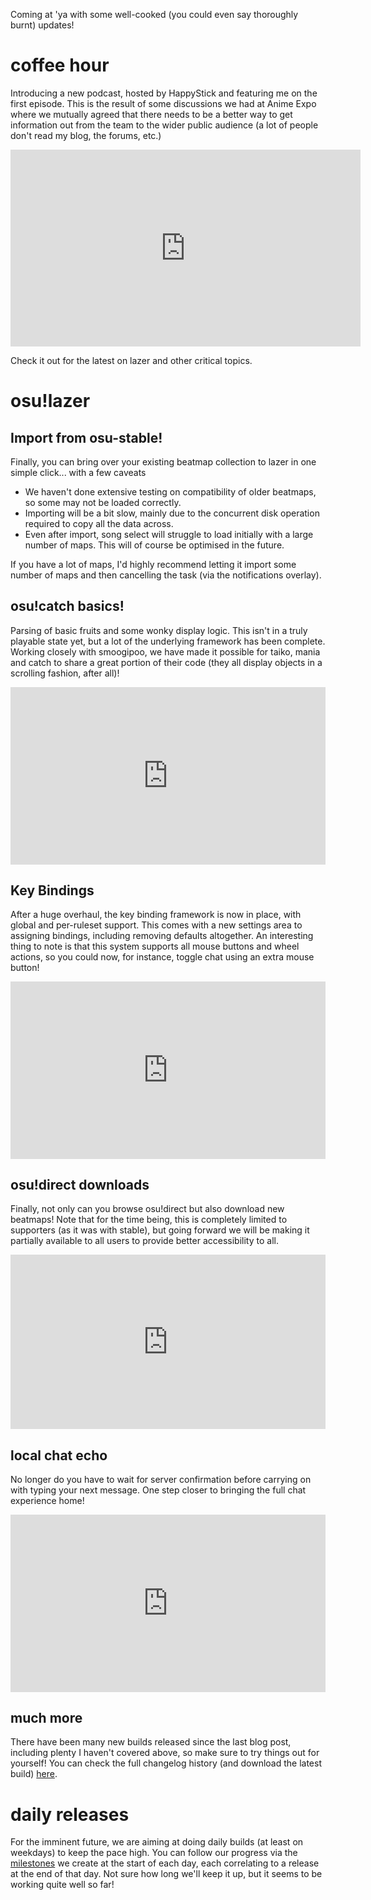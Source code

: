 Coming at 'ya with some well-cooked (you could even say thoroughly burnt) updates!

# coffee hour

Introducing a new podcast, hosted by HappyStick and featuring me on the first episode. This is the result of some discussions we had at Anime Expo where we mutually agreed that there needs to be a better way to get information out from the team to the wider public audience (a lot of people don't read my blog, the forums, etc.)

<div data-aspect-ratio="16:9">
<iframe width="560" height="315" src="https://www.youtube.com/embed/lmggLK8BeNY?rel=0&amp;showinfo=0" frameborder="0" allowfullscreen></iframe>
</div>

Check it out for the latest on lazer and other critical topics.

# osu!lazer

## Import from osu-stable!

Finally, you can bring over your existing beatmap collection to lazer in one simple click... with a few caveats

- We haven't done extensive testing on compatibility of older beatmaps, so some may not be loaded correctly.
- Importing will be a bit slow, mainly due to the concurrent disk operation required to copy all the data across.
- Even after import, song select will struggle to load initially with a large number of maps. This will of course be optimised in the future.

If you have a lot of maps, I'd highly recommend letting it import some number of maps and then cancelling the task (via the notifications overlay).

## osu!catch basics!

Parsing of basic fruits and some wonky display logic. This isn't in a truly playable state yet, but a lot of the underlying framework has been complete. Working closely with smoogipoo, we have made it possible for taiko, mania and catch to share a great portion of their code (they all display objects in a scrolling fashion, after all)!

<div style="width:100%;height:0px;position:relative;padding-bottom:56.250%;"><iframe src="https://streamable.com/s/g60lq/igzstm" frameborder="0" width="100%" height="100%" allowfullscreen style="width:100%;height:100%;position:absolute;left:0px;top:0px;overflow:hidden;"></iframe></div>

## Key Bindings

After a huge overhaul, the key binding framework is now in place, with global and per-ruleset support. This comes with a new settings area to assigning bindings, including removing defaults altogether. An interesting thing to note is that this system supports all mouse buttons and wheel actions, so you could now, for instance, toggle chat using an extra mouse button!

<div style="width:100%;height:0px;position:relative;padding-bottom:56.250%;"><iframe src="https://streamable.com/s/gjpo3/itoykl" frameborder="0" width="100%" height="100%" allowfullscreen style="width:100%;height:100%;position:absolute;left:0px;top:0px;overflow:hidden;"></iframe></div>

## osu!direct downloads

Finally, not only can you browse osu!direct but also download new beatmaps! Note that for the time being, this is completely limited to supporters (as it was with stable), but going forward we will be making it partially available to all users to provide better accessibility to all.

<div style="width: 100%; height: 0px; position: relative; padding-bottom: 55.356%;"><iframe src="https://streamable.com/s/el0v3/oqpzyg" frameborder="0" width="100%" height="100%" allowfullscreen style="width: 100%; height: 100%; position: absolute;"></iframe></div>

## local chat echo

No longer do you have to wait for server confirmation before carrying on with typing your next message. One step closer to bringing the full chat experience home!

<div style="width:100%;height:0px;position:relative;padding-bottom:56.250%;"><iframe src="https://streamable.com/s/rjhj5/idjxql" frameborder="0" width="100%" height="100%" allowfullscreen style="width:100%;height:100%;position:absolute;left:0px;top:0px;overflow:hidden;"></iframe></div>

## much more

There have been many new builds released since the last blog post, including plenty I haven't covered above, so make sure to try things out for yourself! You can check the full changelog history (and download the latest build) [here](https://github.com/ppy/osu/releases).

# daily releases

For the imminent future, we are aiming at doing daily builds (at least on weekdays) to keep the pace high. You can follow our progress via the [milestones](https://github.com/ppy/osu/milestones) we create at the start of each day, each correlating to a release at the end of that day. Not sure how long we'll keep it up, but it seems to be working quite well so far!